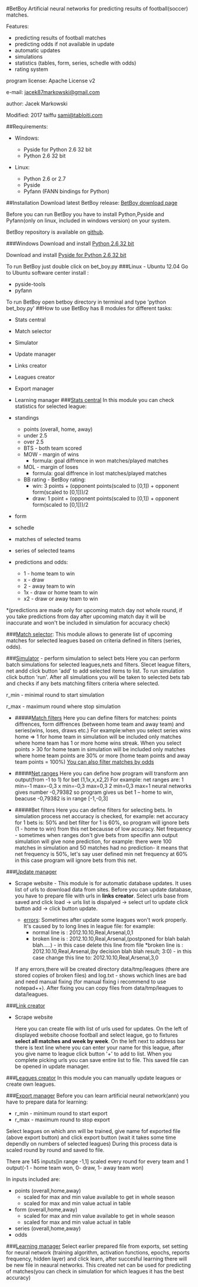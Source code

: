 #BetBoy
Artificial neural networks for predicting results of football(soccer) matches.

Features:

* predicting results of football matches
* predicting odds if not available in update
* automatic updates
* simulations
* statistics (tables, form, series, schedle with odds)
* rating system

program license: Apache License v2

e-mail: jacek87markowski@gmail.com

author: Jacek Markowski

Modified: 2017 taiffu <sami@tabloiti.com>

##Requirements:

* Windows:
	* Pyside for Python 2.6 32 bit
	* Python 2.6 32 bit

* Linux:
	* Python 2.6 or 2.7
	* Pyside
	* Pyfann (FANN bindings for Python)

##Installation
Download latest BetBoy release:
[BetBoy download page](https://sourceforge.net/projects/betboy/files/)

Before you can run BetBoy you have to install Python,Pyside and Pyfann(only on linux, included in windows version) on your system.

BetBoy repository is available on [github](https://github.com/jacekm-git/BetBoy).

###Windows
Download and install [Python 2.6 32 bit](http://www.python.org/ftp/python/2.6/python-2.6.msi)

Download and install [Pyside for Python 2.6 32 bit](http://download.qt-project.org/official_releases/pyside/PySide-1.2.1.win32-py2.6.exe)

To run BetBoy just double click on bet_boy.py
###Linux - Ubuntu 12.04
Go to Ubuntu software center install :

*  pyside-tools
*  pyfann
	
To run BetBoy open betboy directory in terminal and type 'python bet_boy.py'
##How to use
BetBoy has 8 modules for different tasks:

* Stats central
* Match selector
* Simulator
* Update manager
* Links creator
* Leagues creator
* Export manager
* Learning manager
###[Stats central](https://www.youtube.com/watch?v=XXzGUsWyFT8)
In this module you can check statistics for selected league:

* standings
	* points (overall, home, away)
	* under 2.5
	* over 2.5
	* BTS - both team scored
	* MOW - margin of wins
		* formula: goal diffrence in won matches/played matches
	* MOL - margin of loses
		* formula: goal diffrence in lost matches/played matches
	* BB rating - BetBoy rating:
		* win: 3 points + (opponent points(scaled to [0,1]) + opponent form(scaled to [0,1]))/2
		* draw: 1 point + (opponent points(scaled to [0,1]) + opponent form(scaled to [0,1]))/2
* form
* schedle
* matches of selected teams
* series of selected teams
* predictions and odds:
	* 1 - home team to win
	* x - draw
	* 2 - away team to win
	* 1x - draw or home team to win
	* x2 - draw or away team to win

*(predictions are made only for upcoming match day not whole round, if you take predictions from day after upcoming match day it will be inaccurate and won't be included in simulation for accuracy check)

###[Match selector](https://www.youtube.com/watch?v=sSwNXzk1V90):
This module allows to generate list of upcoming matches for selected leagues based on criteria defined in filters (series, odds).

###[Simulator](https://www.youtube.com/watch?v=9--Cf9QBotU) - perform simulation to select bets
Here you can perform batch simulations for selected leagues,nets and filters. Slecet league filters, net andd click button 'add' to add selected items to list.
To run simulation click button 'run'. After all simulations
you will be taken to selected bets tab and checks if any bets matching filters criteria where selected.

r_min - minimal round to start simulation

r_max - maximum round where stop simulation

* #####[Match filters](https://www.youtube.com/watch?v=W8cE2HYc-6Y) 
Here you can define filters for matches: points diffrences, form diffrences (between home team and away team) and series(wins, loses, draws etc.)
For example:when you select series wins home => 1 for home team in simulation will be included only matches where home team has 1 or more home wins streak.
When you select points > 30 for home team in simulation will be included only matches where home team points are 30% or more (home team points and away team points = 100%)
[You can also filter matches by odds](https://www.youtube.com/watch?v=qsLCX8uT6hU)

* #####[Net ranges](https://www.youtube.com/watch?v=9--Cf9QBotU)
Here you can define how program will transform ann output(from -1 to 1) for bet (1,1x,x,x2,2)
For example:
net ranges are:
1 min=-1 max=-0,3
x min=-0,3 max=0,3
2 min=0,3 max=1
neural networks gives number -0,79382
so program gives us bet 1 – home to win, beacuse -0,79382 is in range [-1,-0,3]

* #####Bet filters
Here you can define filters for selecting bets.
In simulation process net accuracy is checked, for example:
net accuracy for 1 bets is: 50% and bet filter for 1 is 60%, so program will ignore bets (1 - home to win) from this net becausse of low accuracy.
Net frequency - sometimes when ranges don't give bets from specifin ann output simulation will give none prediction, for example: there were 100 matches in simulation and 50 matches had no prediction- it means that net frequency is 50%, let's say user defined min net frequency at 60% in this case program will ignore bets from this net.

###[Update manager](https://www.youtube.com/watch?v=UahVBOUsOGY)
* Scrape website - 
This module is for automatic database updates. It uses list of urls to download data from sites.
Before you can update database, you have to prepare file with urls in **links creator**.
	 Select urls base from saved and click load → urls list is dispalyed → select url to update click button add → click button update.

	* [errors](https://www.youtube.com/watch?v=5E4s_C_Tn04):
Sometimes after update some leagues won't work properly. It's caused by to long lines in league file:
for example:
 		* normal line is : 2012.10.10,Real,Arsenal,0,1
 		* broken line is : 2012.10.10,Real,Arsenal,(postponed for blah balah blah.....) - in this case delete this line from file
 		*broken line is : 2012.10.10,Real,Arsenal,(by decision blah blah result; 3:0) - in this case change this line to:
2012.10.10,Real,Arsenal,3,0

	If any errors,there will be created directory data/tmp/leagues (there are stored copies of broken files) and log.txt - shows wchich lines are bad and need manual fixing (for manual fixing i recommend to use notepad++).
After fixing you can copy files from data/tmp/leagues to data/leagues.

###[Link creator](https://www.youtube.com/watch?v=Cs3DwGa6ETw)
* Scrape website

	Here you can create file with list of urls used for updates. On the left of displayed website choose football and select league, go to fixtures **select all matches and week by week**. On the left next to address bar there is text line where you can enter your name for this league, after you give name to league click button '+' to add to list. When you complete picking urls you can save entire list to file. This saved file can be opened in update manager.


###[Leagues creator](https://www.youtube.com/watch?v=j_Ag30E6FVY)
In this module you can manually update leagues or create own leagues.

###[Export manager](https://www.youtube.com/watch?v=mskxkTn8F5c)
Before you can learn artificial neural network(ann) you have to prepare data for learning:

* r_min - minimum round to start export
* r_max - maximum round to stop export

Select leagues on which ann will be trained, give name fof exported file (above export button) and click export button (wait it takes some time dependly on numbers of selected leagues)
During this process data is scaled round by round and saved to file.

There are 145 inputs[in range -1,1] scaled every round for every team and 1 output(-1 - home team won, 0- draw, 1- away team won)

In inputs included are:

* points (overall,home,away)
	* scaled for max and min value available to get in whole season
	* scaled for max and min value actual in table
* form (overall,home,away)
	* scaled for max and min value available to get in whole season
	* scaled for max and min value actual in table
* series (overall,home,away)
* odds
	
###[Learning manager](https://www.youtube.com/watch?v=mskxkTn8F5c)
Select earlier prepared file from exports, set setting for neural network (training algorithm, activation functions, epochs, reports frequency, hidden layer) and click learn, after succesful learning there will be new file in neaural networks. This created net can be used for predicting of matches(you can check in simulation for which leagues it has the best accuracy)
